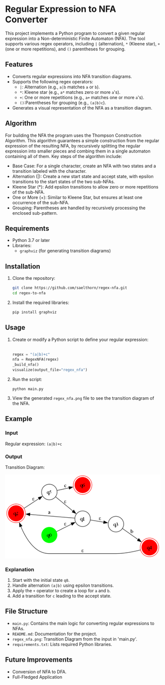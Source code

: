 # Regular Expression to NFA Converter

This project implements a Python program to convert a given regular expression into a Non-deterministic Finite Automaton (NFA). The tool supports various regex operators, including `|` (alternation), `*` (Kleene star), `+` (one or more repetitions), and `()` parentheses for grouping.

## Features
- Converts regular expressions into NFA transition diagrams.
- Supports the following regex operators:
  - `|`: Alternation (e.g., `a|b` matches `a` or `b`).
  - `*`: Kleene star (e.g., `a*` matches zero or more `a`'s).
  - `+`: One or more repetitions (e.g., `a+` matches one or more `a`'s).
  - `()`:Parentheses for grouping (e.g., `(a|b)c`).
- Generates a visual representation of the NFA as a transition diagram.

## Algorithm
For building the NFA the program uses the Thompson Construction Algorithm. This algorithm guarantees a simple construction from the regular expression of the resulting NFA, by recursively splitting the regular expression into smaller pieces and combing them in a single automaton containing all of them. Key steps of the algorithm include:

- Base Case: For a single character, create an NFA with two states and a transition labeled with the character.
- Alternation (|): Create a new start state and accept state, with epsilon transitions to the start states of the two sub-NFAs.
- Kleene Star (*): Add epsilon transitions to allow zero or more repetitions of the sub-NFA.
- One or More (+): Similar to Kleene Star, but ensures at least one occurrence of the sub-NFA.
- Grouping: Parentheses are handled by recursively processing the enclosed sub-pattern.

## Requirements
- Python 3.7 or later
- Libraries:
  - `graphviz` (for generating transition diagrams)

## Installation
1. Clone the repository:
   ```bash
   git clone https://github.com/saelthorn/regex-nfa.git
   cd regex-to-nfa
   ```
2. Install the required libraries:
   ```bash
   pip install graphviz
   ```

## Usage
1. Create or modify a Python script to define your regular expression:
   ```python

   regex = "(a|b)+c"
   nfa = RegexNFA(regex)
   _build_nfa()
   visualize(output_file="regex_nfa")
   ```
2. Run the script:
   ```
   python main.py
   ```
3. View the generated `regex_nfa.png` file to see the transition diagram of the NFA.


## Example
### Input
Regular expression: `(a|b)+c`

### Output
Transition Diagram:

![NFA Diagram](regex_nfa.png)

### Explanation
1. Start with the initial state `q0`.
2. Handle alternation `(a|b)` using epsilon transitions.
3. Apply the `+` operator to create a loop for `a` and `b`.
4. Add a transition for `c` leading to the accept state.

## File Structure
- `main.py`: Contains the main logic for converting regular expressions to NFAs.
- `README.md`: Documentation for the project.
- `regex_nfa.png`: Transition Diagram from the input in 'main.py'.
- `requirements.txt`: Lists required Python libraries.

## Future Improvements
- Conversion of NFA to DFA.
- Full-Fledged Application



